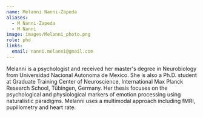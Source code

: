 ```yaml
---
name: Melanni Nanni-Zapeda
aliases:
  - M Nanni-Zapeda
  - M Nanni
image: images/Melanni_photo.png
role: phd
links:
  email: nanni.melanni@gmail.com
---
```


Melanni is a psychologist and received her master's degree in Neurobiology from Universidad Nacional Autonoma de Mexico.
She is also a Ph.D. student at Graduate Training Center of Neuroscience, International Max Planck Research School, Tübingen, Germany. 
Her thesis focuses on the psychological and physiological markers of emotion processing using naturalistic paradigms. Melanni uses a multimodal approach including fMRI, pupillometry and heart rate. 



